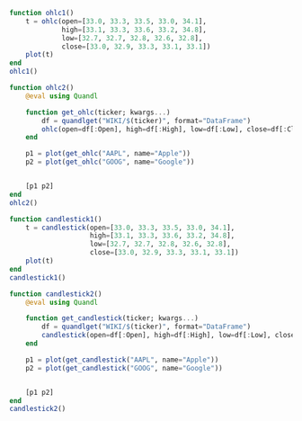 ```julia
function ohlc1()
    t = ohlc(open=[33.0, 33.3, 33.5, 33.0, 34.1],
             high=[33.1, 33.3, 33.6, 33.2, 34.8],
             low=[32.7, 32.7, 32.8, 32.6, 32.8],
             close=[33.0, 32.9, 33.3, 33.1, 33.1])
    plot(t)
end
ohlc1()
```


<div id="63995747-13a6-46e6-aea6-ec5dfb0a3240" class="plotly-graph-div"></div>

<script>
    window.PLOTLYENV=window.PLOTLYENV || {};
    window.PLOTLYENV.BASE_URL="https://plot.ly";
    Plotly.newPlot('63995747-13a6-46e6-aea6-ec5dfb0a3240', [{"high":[33.1,33.3,33.6,33.2,34.8],"open":[33.0,33.3,33.5,33.0,34.1],"type":"ohlc","low":[32.7,32.7,32.8,32.6,32.8],"close":[33.0,32.9,33.3,33.1,33.1]}],
               {"margin":{"r":30,"l":40,"b":80,"t":100}}, {showLink: false});

 </script>



```julia
function ohlc2()
    @eval using Quandl

    function get_ohlc(ticker; kwargs...)
        df = quandlget("WIKI/$(ticker)", format="DataFrame")
        ohlc(open=df[:Open], high=df[:High], low=df[:Low], close=df[:Close]; kwargs...)
    end

    p1 = plot(get_ohlc("AAPL", name="Apple"))
    p2 = plot(get_ohlc("GOOG", name="Google"))


    [p1 p2]
end
ohlc2()
```


<div id="d46b7504-150d-40b3-bda0-f0d8cf533833" class="plotly-graph-div"></div>

<script>
    window.PLOTLYENV=window.PLOTLYENV || {};
    window.PLOTLYENV.BASE_URL="https://plot.ly";
    Plotly.newPlot('d46b7504-150d-40b3-bda0-f0d8cf533833', [{"yaxis":"y1","high":[99.99,99.3457,99.12,98.475,98.41,97.75,96.65,96.57,96.35,96.89,96.29,94.655,93.05,93.66,94.55,95.77,96.465,95.4,95.66,96.5,96.89,97.65,97.7,97.67,98.99,99.3,100.13,100.0,100.46,101.0,99.3,98.84,97.97,104.35,104.45,104.55,106.15,106.07,105.84,106.0,107.65,108.37,108.94,108.9,108.93,108.44,109.54,110.23,109.37,109.6,109.69,109.1,109.32,108.75,107.88,107.95,107.44,106.5,106.5699,106.8,108.0,108.3,108.76,107.27,105.72,105.72,108.79,113.03,115.73,116.13,116.18,114.12,113.989,114.94,114.79,113.39,113.18,114.64,113.8,113.37,113.05,114.31,113.66,114.34,114.56,116.75,118.69,117.98,117.44,118.17,117.84,118.21,117.76,117.38,116.91,117.74,118.36,115.7,115.86,115.21],"open":[98.5,98.53,98.69,97.32,97.82,96.45,96.62,96.0,94.94,96.25,95.94,92.91,93.0,92.9,93.97,94.44,95.49,95.39,94.6,95.7,96.49,96.75,97.17,97.41,97.39,98.92,98.7,99.56,100.0,99.83,99.26,98.25,96.82,104.265,102.83,104.19,104.41,106.05,104.81,105.58,106.27,107.52,108.23,108.71,108.52,107.78,108.14,109.63,109.1,109.23,108.77,108.86,108.59,108.565,107.39,107.41,106.62,105.8,105.66,106.14,107.7,107.9,107.83,107.25,104.64,102.65,107.51,108.73,113.86,115.12,115.19,113.05,113.85,114.35,114.42,111.64,113.0,113.69,113.16,112.46,112.71,113.06,113.4,113.7,114.31,115.02,117.7,117.35,116.79,117.88,117.33,118.18,117.25,116.86,116.81,117.1,117.95,114.31,115.39,113.87],"name":"Apple","type":"ohlc","xaxis":"x1","low":[98.46,98.48,97.1,96.75,97.03,96.07,95.3,95.03,94.676,95.35,95.25,92.65,91.5,92.14,93.63,94.3,95.33,94.46,94.37,95.62,96.05,96.73,97.12,96.84,97.32,98.5,98.6,99.34,99.735,99.13,98.31,96.92,96.42,102.75,102.82,103.68,104.41,104.0,104.77,105.28,106.18,107.16,108.01,107.76,107.85,107.78,108.08,109.21,108.34,109.02,108.36,107.85,108.53,107.68,106.68,106.31,106.29,105.5,105.64,105.62,106.82,107.51,107.07,105.24,103.13,102.53,107.24,108.6,113.49,114.04,113.25,112.51,112.441,114.0,111.55,111.55,112.34,113.43,111.8,111.8,112.28,112.63,112.69,113.13,113.51,114.72,116.2,116.75,115.72,117.13,116.78,117.45,113.8,116.33,116.28,117.0,117.31,113.31,114.1,113.45],"close":[99.65,98.83,97.34,97.46,97.14,97.55,95.33,95.1,95.91,95.55,96.1,93.4,92.04,93.59,94.4,95.6,95.89,94.99,95.53,95.94,96.68,96.98,97.42,96.87,98.79,98.78,99.83,99.87,99.96,99.43,98.66,97.34,96.67,102.95,104.34,104.21,106.05,104.48,105.79,105.87,107.48,108.37,108.81,108.0,107.93,108.18,109.48,109.38,109.22,109.08,109.36,108.51,108.85,108.03,107.57,106.94,106.82,106.0,106.1,106.73,107.73,107.68,108.3808,105.52,103.13,105.44,108.1292,111.8308,115.57,114.92,113.58,113.57,113.55,114.62,112.71,112.88,113.09,113.95,112.17,112.97,112.52,113.0,113.05,113.89,114.06,116.06,116.35,117.34,116.98,117.66,117.55,117.47,117.12,117.06,116.6,117.6292,118.25,115.59,114.51,113.69]},{"yaxis":"y2","high":[729.54,725.89,725.44,722.47,722.98,716.65,708.82,702.48,702.77,700.86,701.95,689.4,672.3,680.33,687.4292,692.32,700.65,696.94,701.68,698.2,705.71,716.51,722.94,724.0,722.21,725.74,736.13,736.99,742.13,741.69,743.24,742.61,741.69,744.46,748.65,778.55,780.43,775.84,773.21,774.07,783.04,782.63,788.94,786.8123,789.75,783.395,787.49,780.98,780.81,782.86,777.1,774.54,776.44,774.5,771.89,776.0799,774.99,774.466,769.09,771.02,773.9199,782.0,782.73,780.35,773.245,770.29,766.2195,767.68,773.8,769.75,774.0,773.33,777.16,789.85,788.93,782.74,785.9899,781.81,785.8,780.94,776.065,778.71,782.07,780.48,779.66,789.38,792.28,788.13,781.22,783.95,785.85,801.61,804.63,803.97,799.5,815.18,816.68,806.98,803.49,815.49],"open":[722.87,719.47,716.51,716.48,719.0,714.91,708.65,698.77,698.4,699.06,697.45,675.17,671.0,678.97,683.0,685.47,692.2,696.06,689.98,698.08,699.5,708.05,719.12,723.62,721.58,725.73,722.71,729.89,737.33,740.36,741.86,740.67,739.04,738.28,747.04,772.71,761.09,768.69,767.18,772.22,773.78,782.0,781.1,783.75,785.0,781.5,783.75,780.3,777.32,780.01,775.0,773.27,775.48,770.58,767.0,769.0,768.74,769.33,767.01,769.25,773.01,773.45,780.0,778.59,770.1,755.13,764.48,759.61,762.89,769.75,772.42,769.0,772.66,780.0,786.59,782.74,775.5,777.85,781.44,776.33,774.25,776.03,779.31,779.0,779.66,777.71,786.66,783.76,781.22,781.65,779.8,787.85,798.86,803.3,795.0,804.9,816.68,806.34,801.0,808.35],"name":"Google","type":"ohlc","xaxis":"x2","low":[722.3361,716.43,716.51,713.12,717.31,703.26,688.4515,693.41,692.01,693.0819,687.0,673.45,663.284,673.0,681.41,683.65,692.1301,688.88,689.09,688.215,696.435,707.24,715.91,716.85,718.03,719.055,721.19,729.0,737.1,735.831,736.56,737.5,734.27,737.0,739.3,766.77,761.09,767.85,766.82,768.795,772.34,778.091,780.57,782.778,782.97,780.4,780.11,773.444,773.53,777.0,773.13,770.0502,771.785,767.07,763.1846,765.85,766.615,766.84,765.38,764.3,768.41,771.0,776.2,773.58,759.66,754.0001,755.8,759.11,759.96,764.66,764.4406,768.53,768.301,778.44,784.15,773.07,774.308,774.97,774.232,774.09,769.5,772.89,775.65,775.54,770.75,775.87,780.58,782.06,773.0,776.0,777.5,785.565,797.635,796.03,794.0,804.82,805.14,796.32,791.5,793.59],"close":[728.58,719.41,718.36,718.27,718.92,710.36,691.72,693.71,695.94,697.46,701.87,675.22,668.26,680.04,684.11,691.875,699.21,694.49,697.77,695.36,705.63,715.09,720.64,716.98,720.95,719.85,733.78,736.96,741.19,738.63,742.74,739.77,738.42,741.77,745.91,768.79,772.88,771.07,773.18,771.61,782.22,781.76,784.26,784.68,784.85,783.22,782.44,777.14,779.91,777.5,775.42,772.15,772.08,769.64,769.41,769.54,772.15,769.09,767.05,768.78,771.46,780.08,780.35,775.32,759.66,769.02,759.69,762.49,771.76,768.26,765.7,771.41,776.22,787.21,786.9,774.21,783.01,781.56,775.01,777.29,772.56,776.43,776.47,776.86,775.08,785.94,783.07,786.14,778.19,778.53,779.96,795.26,801.56,796.97,799.37,813.11,807.67,799.07,795.35,795.37]}],
               {"yaxis2":{"domain":[0.0,1.0],"anchor":"x2"},"yaxis1":{"domain":[0.0,1.0],"anchor":"x1"},"xaxis1":{"domain":[0.0,0.45],"anchor":"y1"},"margin":{"r":30,"l":40,"b":80,"t":100},"xaxis2":{"domain":[0.55,1.0],"anchor":"y2"}}, {showLink: false});

 </script>



```julia
function candlestick1()
    t = candlestick(open=[33.0, 33.3, 33.5, 33.0, 34.1],
                    high=[33.1, 33.3, 33.6, 33.2, 34.8],
                    low=[32.7, 32.7, 32.8, 32.6, 32.8],
                    close=[33.0, 32.9, 33.3, 33.1, 33.1])
    plot(t)
end
candlestick1()
```


<div id="85ef0ba1-5031-4e51-9308-2f114cf4420a" class="plotly-graph-div"></div>

<script>
    window.PLOTLYENV=window.PLOTLYENV || {};
    window.PLOTLYENV.BASE_URL="https://plot.ly";
    Plotly.newPlot('85ef0ba1-5031-4e51-9308-2f114cf4420a', [{"high":[33.1,33.3,33.6,33.2,34.8],"open":[33.0,33.3,33.5,33.0,34.1],"type":"candlestick","low":[32.7,32.7,32.8,32.6,32.8],"close":[33.0,32.9,33.3,33.1,33.1]}],
               {"margin":{"r":30,"l":40,"b":80,"t":100}}, {showLink: false});

 </script>



```julia
function candlestick2()
    @eval using Quandl

    function get_candlestick(ticker; kwargs...)
        df = quandlget("WIKI/$(ticker)", format="DataFrame")
        candlestick(open=df[:Open], high=df[:High], low=df[:Low], close=df[:Close]; kwargs...)
    end

    p1 = plot(get_candlestick("AAPL", name="Apple"))
    p2 = plot(get_candlestick("GOOG", name="Google"))


    [p1 p2]
end
candlestick2()
```


<div id="d60006ef-45db-4ccb-aa6f-d3f2d05d0e28" class="plotly-graph-div"></div>

<script>
    window.PLOTLYENV=window.PLOTLYENV || {};
    window.PLOTLYENV.BASE_URL="https://plot.ly";
    Plotly.newPlot('d60006ef-45db-4ccb-aa6f-d3f2d05d0e28', [{"yaxis":"y1","high":[99.99,99.3457,99.12,98.475,98.41,97.75,96.65,96.57,96.35,96.89,96.29,94.655,93.05,93.66,94.55,95.77,96.465,95.4,95.66,96.5,96.89,97.65,97.7,97.67,98.99,99.3,100.13,100.0,100.46,101.0,99.3,98.84,97.97,104.35,104.45,104.55,106.15,106.07,105.84,106.0,107.65,108.37,108.94,108.9,108.93,108.44,109.54,110.23,109.37,109.6,109.69,109.1,109.32,108.75,107.88,107.95,107.44,106.5,106.5699,106.8,108.0,108.3,108.76,107.27,105.72,105.72,108.79,113.03,115.73,116.13,116.18,114.12,113.989,114.94,114.79,113.39,113.18,114.64,113.8,113.37,113.05,114.31,113.66,114.34,114.56,116.75,118.69,117.98,117.44,118.17,117.84,118.21,117.76,117.38,116.91,117.74,118.36,115.7,115.86,115.21],"open":[98.5,98.53,98.69,97.32,97.82,96.45,96.62,96.0,94.94,96.25,95.94,92.91,93.0,92.9,93.97,94.44,95.49,95.39,94.6,95.7,96.49,96.75,97.17,97.41,97.39,98.92,98.7,99.56,100.0,99.83,99.26,98.25,96.82,104.265,102.83,104.19,104.41,106.05,104.81,105.58,106.27,107.52,108.23,108.71,108.52,107.78,108.14,109.63,109.1,109.23,108.77,108.86,108.59,108.565,107.39,107.41,106.62,105.8,105.66,106.14,107.7,107.9,107.83,107.25,104.64,102.65,107.51,108.73,113.86,115.12,115.19,113.05,113.85,114.35,114.42,111.64,113.0,113.69,113.16,112.46,112.71,113.06,113.4,113.7,114.31,115.02,117.7,117.35,116.79,117.88,117.33,118.18,117.25,116.86,116.81,117.1,117.95,114.31,115.39,113.87],"name":"Apple","type":"candlestick","xaxis":"x1","low":[98.46,98.48,97.1,96.75,97.03,96.07,95.3,95.03,94.676,95.35,95.25,92.65,91.5,92.14,93.63,94.3,95.33,94.46,94.37,95.62,96.05,96.73,97.12,96.84,97.32,98.5,98.6,99.34,99.735,99.13,98.31,96.92,96.42,102.75,102.82,103.68,104.41,104.0,104.77,105.28,106.18,107.16,108.01,107.76,107.85,107.78,108.08,109.21,108.34,109.02,108.36,107.85,108.53,107.68,106.68,106.31,106.29,105.5,105.64,105.62,106.82,107.51,107.07,105.24,103.13,102.53,107.24,108.6,113.49,114.04,113.25,112.51,112.441,114.0,111.55,111.55,112.34,113.43,111.8,111.8,112.28,112.63,112.69,113.13,113.51,114.72,116.2,116.75,115.72,117.13,116.78,117.45,113.8,116.33,116.28,117.0,117.31,113.31,114.1,113.45],"close":[99.65,98.83,97.34,97.46,97.14,97.55,95.33,95.1,95.91,95.55,96.1,93.4,92.04,93.59,94.4,95.6,95.89,94.99,95.53,95.94,96.68,96.98,97.42,96.87,98.79,98.78,99.83,99.87,99.96,99.43,98.66,97.34,96.67,102.95,104.34,104.21,106.05,104.48,105.79,105.87,107.48,108.37,108.81,108.0,107.93,108.18,109.48,109.38,109.22,109.08,109.36,108.51,108.85,108.03,107.57,106.94,106.82,106.0,106.1,106.73,107.73,107.68,108.3808,105.52,103.13,105.44,108.1292,111.8308,115.57,114.92,113.58,113.57,113.55,114.62,112.71,112.88,113.09,113.95,112.17,112.97,112.52,113.0,113.05,113.89,114.06,116.06,116.35,117.34,116.98,117.66,117.55,117.47,117.12,117.06,116.6,117.6292,118.25,115.59,114.51,113.69]},{"yaxis":"y2","high":[729.54,725.89,725.44,722.47,722.98,716.65,708.82,702.48,702.77,700.86,701.95,689.4,672.3,680.33,687.4292,692.32,700.65,696.94,701.68,698.2,705.71,716.51,722.94,724.0,722.21,725.74,736.13,736.99,742.13,741.69,743.24,742.61,741.69,744.46,748.65,778.55,780.43,775.84,773.21,774.07,783.04,782.63,788.94,786.8123,789.75,783.395,787.49,780.98,780.81,782.86,777.1,774.54,776.44,774.5,771.89,776.0799,774.99,774.466,769.09,771.02,773.9199,782.0,782.73,780.35,773.245,770.29,766.2195,767.68,773.8,769.75,774.0,773.33,777.16,789.85,788.93,782.74,785.9899,781.81,785.8,780.94,776.065,778.71,782.07,780.48,779.66,789.38,792.28,788.13,781.22,783.95,785.85,801.61,804.63,803.97,799.5,815.18,816.68,806.98,803.49,815.49],"open":[722.87,719.47,716.51,716.48,719.0,714.91,708.65,698.77,698.4,699.06,697.45,675.17,671.0,678.97,683.0,685.47,692.2,696.06,689.98,698.08,699.5,708.05,719.12,723.62,721.58,725.73,722.71,729.89,737.33,740.36,741.86,740.67,739.04,738.28,747.04,772.71,761.09,768.69,767.18,772.22,773.78,782.0,781.1,783.75,785.0,781.5,783.75,780.3,777.32,780.01,775.0,773.27,775.48,770.58,767.0,769.0,768.74,769.33,767.01,769.25,773.01,773.45,780.0,778.59,770.1,755.13,764.48,759.61,762.89,769.75,772.42,769.0,772.66,780.0,786.59,782.74,775.5,777.85,781.44,776.33,774.25,776.03,779.31,779.0,779.66,777.71,786.66,783.76,781.22,781.65,779.8,787.85,798.86,803.3,795.0,804.9,816.68,806.34,801.0,808.35],"name":"Google","type":"candlestick","xaxis":"x2","low":[722.3361,716.43,716.51,713.12,717.31,703.26,688.4515,693.41,692.01,693.0819,687.0,673.45,663.284,673.0,681.41,683.65,692.1301,688.88,689.09,688.215,696.435,707.24,715.91,716.85,718.03,719.055,721.19,729.0,737.1,735.831,736.56,737.5,734.27,737.0,739.3,766.77,761.09,767.85,766.82,768.795,772.34,778.091,780.57,782.778,782.97,780.4,780.11,773.444,773.53,777.0,773.13,770.0502,771.785,767.07,763.1846,765.85,766.615,766.84,765.38,764.3,768.41,771.0,776.2,773.58,759.66,754.0001,755.8,759.11,759.96,764.66,764.4406,768.53,768.301,778.44,784.15,773.07,774.308,774.97,774.232,774.09,769.5,772.89,775.65,775.54,770.75,775.87,780.58,782.06,773.0,776.0,777.5,785.565,797.635,796.03,794.0,804.82,805.14,796.32,791.5,793.59],"close":[728.58,719.41,718.36,718.27,718.92,710.36,691.72,693.71,695.94,697.46,701.87,675.22,668.26,680.04,684.11,691.875,699.21,694.49,697.77,695.36,705.63,715.09,720.64,716.98,720.95,719.85,733.78,736.96,741.19,738.63,742.74,739.77,738.42,741.77,745.91,768.79,772.88,771.07,773.18,771.61,782.22,781.76,784.26,784.68,784.85,783.22,782.44,777.14,779.91,777.5,775.42,772.15,772.08,769.64,769.41,769.54,772.15,769.09,767.05,768.78,771.46,780.08,780.35,775.32,759.66,769.02,759.69,762.49,771.76,768.26,765.7,771.41,776.22,787.21,786.9,774.21,783.01,781.56,775.01,777.29,772.56,776.43,776.47,776.86,775.08,785.94,783.07,786.14,778.19,778.53,779.96,795.26,801.56,796.97,799.37,813.11,807.67,799.07,795.35,795.37]}],
               {"yaxis2":{"domain":[0.0,1.0],"anchor":"x2"},"yaxis1":{"domain":[0.0,1.0],"anchor":"x1"},"xaxis1":{"domain":[0.0,0.45],"anchor":"y1"},"margin":{"r":30,"l":40,"b":80,"t":100},"xaxis2":{"domain":[0.55,1.0],"anchor":"y2"}}, {showLink: false});

 </script>



